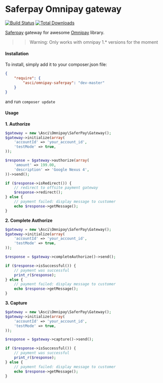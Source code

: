 Saferpay Omnipay gateway
==============

[![Build Status](https://travis-ci.org/ismailasci/omnipay-saferpay.png?branch=master)](https://travis-ci.org/ismailasci/omnipay-saferpay)
[![Total Downloads](https://poser.pugx.org/asci/omnipay-saferpay/downloads.png)](https://packagist.org/packages/asci/omnipay-saferpay)

[Saferpay](http://saferpay.com/) gateway for awesome [Omnipay](https://github.com/adrianmacneil/omnipay) library.

>> Warning: Only works with omnipay 1.* versions for the moment

#### Installation

To install, simply add it to your composer.json file:

```json
{
    "require": {
        "asci/omnipay-saferpay": "dev-master"
    }
}
```

and run `composer update`

#### Usage

**1. Authorize**

```php
$gateway = new \Asci\Omnipay\SaferPay\Gateway();
$gateway->initialize(array(
    'accountId' => 'your_account_id',
    'testMode' => true,
));

$response = $gateway->authorize(array(
    'amount' => 199.00,
    'description' => 'Google Nexus 4',
))->send();

if ($response->isRedirect()) {
    // redirect to offsite payment gateway
    $response->redirect();
} else {
    // payment failed: display message to customer
    echo $response->getMessage();
}

```

**2. Complete Authorize**

```php
$gateway = new \Asci\Omnipay\SaferPay\Gateway();
$gateway->initialize(array(
    'accountId' => 'your_account_id',
    'testMode' => true,
));

$response = $gateway->completeAuthorize()->send();

if ($response->isSuccessful()) {
    // payment was successful
    print_r($response);
} else {
    // payment failed: display message to customer
    echo $response->getMessage();
}

```

**3. Capture**

```php
$gateway = new \Asci\Omnipay\SaferPay\Gateway();
$gateway->initialize(array(
    'accountId' => 'your_account_id',
    'testMode' => true,
));

$response = $gateway->capture()->send();

if ($response->isSuccessful()) {
    // payment was successful
    print_r($response);
} else {
    // payment failed: display message to customer
    echo $response->getMessage();
}

```
